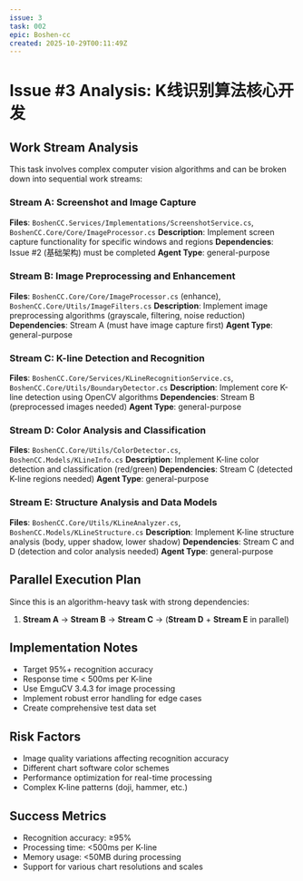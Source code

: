 ```yaml
---
issue: 3
task: 002
epic: Boshen-cc
created: 2025-10-29T00:11:49Z
---
```


# Issue #3 Analysis: K线识别算法核心开发

## Work Stream Analysis

This task involves complex computer vision algorithms and can be broken down into sequential work streams:

### Stream A: Screenshot and Image Capture
**Files**: `BoshenCC.Services/Implementations/ScreenshotService.cs`, `BoshenCC.Core/Core/ImageProcessor.cs`
**Description**: Implement screen capture functionality for specific windows and regions
**Dependencies**: Issue #2 (基础架构) must be completed
**Agent Type**: general-purpose

### Stream B: Image Preprocessing and Enhancement
**Files**: `BoshenCC.Core/Core/ImageProcessor.cs` (enhance), `BoshenCC.Core/Utils/ImageFilters.cs`
**Description**: Implement image preprocessing algorithms (grayscale, filtering, noise reduction)
**Dependencies**: Stream A (must have image capture first)
**Agent Type**: general-purpose

### Stream C: K-line Detection and Recognition
**Files**: `BoshenCC.Core/Services/KLineRecognitionService.cs`, `BoshenCC.Core/Utils/BoundaryDetector.cs`
**Description**: Implement core K-line detection using OpenCV algorithms
**Dependencies**: Stream B (preprocessed images needed)
**Agent Type**: general-purpose

### Stream D: Color Analysis and Classification
**Files**: `BoshenCC.Core/Utils/ColorDetector.cs`, `BoshenCC.Models/KLineInfo.cs`
**Description**: Implement K-line color detection and classification (red/green)
**Dependencies**: Stream C (detected K-line regions needed)
**Agent Type**: general-purpose

### Stream E: Structure Analysis and Data Models
**Files**: `BoshenCC.Core/Utils/KLineAnalyzer.cs`, `BoshenCC.Models/KLineStructure.cs`
**Description**: Implement K-line structure analysis (body, upper shadow, lower shadow)
**Dependencies**: Stream C and D (detection and color analysis needed)
**Agent Type**: general-purpose

## Parallel Execution Plan

Since this is an algorithm-heavy task with strong dependencies:
1. **Stream A** → **Stream B** → **Stream C** → (**Stream D** + **Stream E** in parallel)

## Implementation Notes

- Target 95%+ recognition accuracy
- Response time < 500ms per K-line
- Use EmguCV 3.4.3 for image processing
- Implement robust error handling for edge cases
- Create comprehensive test data set

## Risk Factors

- Image quality variations affecting recognition accuracy
- Different chart software color schemes
- Performance optimization for real-time processing
- Complex K-line patterns (doji, hammer, etc.)

## Success Metrics

- Recognition accuracy: ≥95%
- Processing time: <500ms per K-line
- Memory usage: <50MB during processing
- Support for various chart resolutions and scales